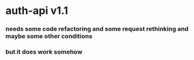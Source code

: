 # auth-api v1.1


### needs some code refactoring and some request rethinking and maybe some other conditions
### but it does work somehow